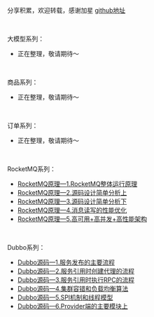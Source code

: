 分享积累，欢迎转载，感谢加星 [github地址](https://github.com/nnp8/nnp8.github.io)

<br>

大模型系列：
- 正在整理，敬请期待～
  
<br>

商品系列：
- 正在整理，敬请期待～
  
<br>

订单系列：
- 正在整理，敬请期待～
  
<br>

RocketMQ系列：
- [RocketMQ原理—1.RocketMQ整体运行原理](./RocketMQ/RocketMQ原理—1.RocketMQ整体运行原理.md)
- [RocketMQ原理—2.源码设计简单分析上](./RocketMQ/RocketMQ原理—2.源码设计简单分析上.md)
- [RocketMQ原理—3.源码设计简单分析下](./RocketMQ/RocketMQ原理—3.源码设计简单分析下.md)
- [RocketMQ原理—4.消息读写的性能优化](./RocketMQ/RocketMQ原理—4.消息读写的性能优化.md)
- [RocketMQ原理—5.高可用+高并发+高性能架构](./RocketMQ/RocketMQ原理—5.高可用+高并发+高性能架构.md)

<br>

Dubbo系列：
- [Dubbo源码—1.服务发布的主要流程](./Dubbo/Dubbo源码—1.服务发布的主要流程.md)
- [Dubbo源码—2.服务引用时创建代理的流程](./Dubbo/Dubbo源码—2.服务引用时创建代理的流程.md)
- [Dubbo源码—3.服务引用时执行RPC的流程](./Dubbo/Dubbo源码—3.服务引用时执行RPC的流程.md)
- [Dubbo源码—4.集群容错和负载均衡算法](./Dubbo/Dubbo源码—4.集群容错和负载均衡算法.md)
- [Dubbo源码—5.SPI机制和线程模型](./Dubbo/Dubbo源码—5.SPI机制和线程模型.md)
- [Dubbo源码—6.Provider端的主要模块上](./Dubbo/Dubbo源码—6.Provider端的主要模块上.md)
  
